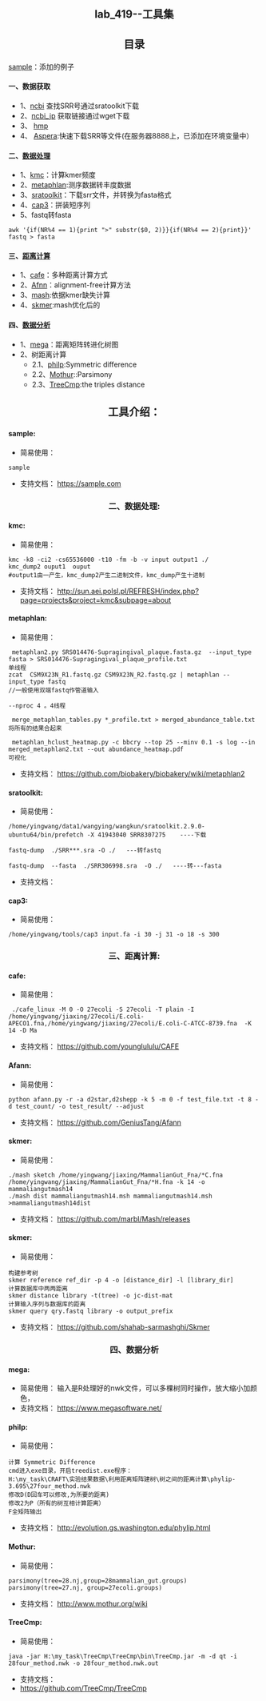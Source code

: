 ## <p align="center">lab_419--工具集</p>

## <p align="center">目录</p>
[sample](#sample)：添加的例子
#### 一、数据获取

- 1、[ncbi](https://www.ncbi.nlm.nih.gov/)
    查找SRR号通过sratoolkit下载
- 2、[ncbi_jp](https://trace.ddbj.nig.ac.jp/DRASearch/)
    获取链接通过wget下载
- 3、 [hmp](https://www.hmpdacc.org/ihmp/)
- 4、 [Aspera](ascp.md):快速下载SRR等文件(在服务器8888上，已添加在环境变量中）
      

#### 二、[数据处理](#数据处理)
- 1、[kmc](#kmc)：计算kmer频度
- 2、[metaphlan](#metaphlan):测序数据转丰度数据
- 3、[sratoolkit](#sratoolkit)：下载srr文件，并转换为fasta格式
- 4、[cap3](#cap3)：拼装短序列
- 5、fastq转fasta
```
awk '{if(NR%4 == 1){print ">" substr($0, 2)}}{if(NR%4 == 2){print}}' fastq > fasta
```

#### 三、[距离计算](距离计算)
- 1、[cafe](#cafe)：多种距离计算方式
- 2、[Afnn](#Afann)：alignment-free计算方法
- 3、[mash](#mash):依据kmer缺失计算
- 4、[skmer](#skmer):mash优化后的

#### 四、[数据分析](数据分析)
- 1、[mega](mega)：距离矩阵转进化树图
- 2、树距离计算
  - 2.1、[philp](#philp):Symmetric difference
  - 2.2、[Mothur](#Mothur)::Parsimony
  - 2.3、[TreeCmp](#TreeCmp):the triples distance




## <p align="center">工具介绍：</p>
#### <span id="sample">sample:</span>
- 简易使用：
``` 
sample
```
- 支持文档：
https://sample.com

### <span id="数据处理"><p align="center">二、数据处理:</p></span>
#### <span id="kmc">kmc:</span>
- 简易使用：
```
kmc -k8 -ci2 -cs65536000 -t10 -fm -b -v input output1 ./
kmc_dump2 ouput1  ouput 
#output1由一产生，kmc_dump2产生二进制文件，kmc_dump产生十进制
```
- 支持文档：
http://sun.aei.polsl.pl/REFRESH/index.php?page=projects&project=kmc&subpage=about

#### <span id="metaphlan">metaphlan:</span>
- 简易使用：
``` 
 metaphlan2.py SRS014476-Supragingival_plaque.fasta.gz  --input_type fasta > SRS014476-Supragingival_plaque_profile.txt
单线程
zcat  CSM9X23N_R1.fastq.gz CSM9X23N_R2.fastq.gz | metaphlan --input_type fastq 
//一般使用双端fastq作管道输入

--nproc 4 。4线程

 merge_metaphlan_tables.py *_profile.txt > merged_abundance_table.txt
将所有的结果合起来

 metaphlan_hclust_heatmap.py -c bbcry --top 25 --minv 0.1 -s log --in merged_metaphlan2.txt --out abundance_heatmap.pdf
可视化
```
- 支持文档：
https://github.com/biobakery/biobakery/wiki/metaphlan2

#### <span id="sratoolkit">sratoolkit:</span>
- 简易使用：
``` 
/home/yingwang/data1/wangying/wangkun/sratoolkit.2.9.0-ubuntu64/bin/prefetch -X 41943040 SRR8307275    ----下载

fastq-dump  ./SRR***.sra -O ./   ---转fastq

fastq-dump  --fasta  ./SRR306998.sra  -O ./   ----转---fasta
```
- 支持文档：

#### <span id="cap3">cap3:</span>
- 简易使用：
``` 
/home/yingwang/tools/cap3 input.fa -i 30 -j 31 -o 18 -s 300

```




### <span id="距离计算"><p align="center">三、距离计算:</p></span>
#### <span id="cafe">cafe:</span>
- 简易使用：
```
 ./cafe_linux -M 0 -O 27ecoli -S 27ecoli -T plain -I  /home/yingwang/jiaxing/27ecoli/E.coli-APECO1.fna,/home/yingwang/jiaxing/27ecoli/E.coli-C-ATCC-8739.fna  -K 14 -D Ma
```
- 支持文档：
https://github.com/younglululu/CAFE

#### <span id="Afann">Afann:</span>
- 简易使用：
```
python afann.py -r -a d2star,d2shepp -k 5 -m 0 -f test_file.txt -t 8 -d test_count/ -o test_result/ --adjust
```
- 支持文档：
https://github.com/GeniusTang/Afann

#### <span id="skmer">skmer:</span>
- 简易使用：
```
./mash sketch /home/yingwang/jiaxing/MammalianGut_Fna/*C.fna  /home/yingwang/jiaxing/MammalianGut_Fna/*H.fna -k 14 -o mammaliangutmash14
./mash dist mammaliangutmash14.msh mammaliangutmash14.msh >mammaliangutmash14dist
```
- 支持文档：
https://github.com/marbl/Mash/releases

#### <span id="skmer">skmer:</span>
- 简易使用：
```
构建参考树
skmer reference ref_dir -p 4 -o [distance_dir] -l [library_dir]
计算数据库中两两距离
skmer distance library -t(tree) -o jc-dist-mat
计算输入序列与数据库的距离
skmer query qry.fastq library -o output_prefix
```
- 支持文档：
https://github.com/shahab-sarmashghi/Skmer




### <span id="数据分析"><p align="center">四、数据分析</p></span>
#### <span id="mega">mega:</span>
- 简易使用：
输入是R处理好的nwk文件，可以多棵树同时操作，放大缩小加颜色，
- 支持文档：
https://www.megasoftware.net/


#### <span id="philp">philp:</span>
- 简易使用：
``` 
计算 Symmetric Difference
cmd进入exe目录，开启treedist.exe程序：
H:\my_task\CRAFT\实验结果数据\利用距离矩阵建树\树之间的距离计算\phylip-3.695\27four_method.nwk
修改D(D回车可以修改,为所要的距离)
修改2为P（所有的树互相计算距离）
F全矩阵输出
```
- 支持文档：
http://evolution.gs.washington.edu/phylip.html

#### <span id="Mothur">Mothur:</span>
- 简易使用：
``` 
parsimony(tree=28.nj,group=28mammalian_gut.groups)
parsimony(tree=27.nj, group=27ecoli.groups)
```
- 支持文档：
http://www.mothur.org/wiki

#### <span id="TreeCmp">TreeCmp:</span>
- 简易使用：
```
java -jar H:\my_task\TreeCmp\TreeCmp\bin\TreeCmp.jar -m -d qt -i 28four_method.nwk -o 28four_method.nwk.out
```
- 支持文档：
- https://github.com/TreeCmp/TreeCmp
